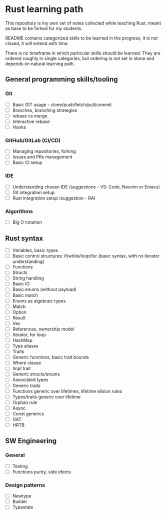 # Rust learning path

This repository is my own set of notes collected while teaching Rust, meant as
base to be forked for my students.

README contains categorized skills to be learned in the progress, it is not
closed, it will extend with time.

There is no timeframe in which particular skills should be learned. They are ordered
roughly in single categories, but ordering is not set in stone and depends on
natural learning path.

## General programming skills/tooling

### Git

- [ ] Basic GIT usage - clone/push/fetch/pull/commit
- [ ] Branches, branching strategies
- [ ] rebase vs merge
- [ ] Interactive rebase
- [ ] Hooks

### GitHub/GitLab (CI/CD)

- [ ] Managing repositories, forking
- [ ] Issues and PRs management
- [ ] Basic CI setup

### IDE

- [ ] Understanding chosen IDE (suggestions - VS: Code, Neovim or Emacs)
- [ ] Git integration setup
- [ ] Rust integration setup (suggestion - RA)

### Algorithms

- [ ] Big O notation

## Rust syntax

- [ ] Variables, basic types
- [ ] Basic control structures: if/while/loop/for (basic syntax, with no
      iterator understanding)
- [ ] Functions
- [ ] Structs
- [ ] String handling
- [ ] Basic IO
- [ ] Basic enums (without payload)
- [ ] Basic match
- [ ] Enums as algebraic types
- [ ] Match
- [ ] Option
- [ ] Result
- [ ] Vec
- [ ] References, ownership model
- [ ] Iterator, for loop
- [ ] HashMap
- [ ] Type aliases
- [ ] Traits
- [ ] Generic functions, basic trait bounds
- [ ] Where clause
- [ ] Impl trait
- [ ] Generic structs/enums
- [ ] Associated types
- [ ] Generic traits
- [ ] Functions generic over lifetimes, lifetime elision rules
- [ ] Types/traits generic over lifetime
- [ ] Orphan rule
- [ ] Async
- [ ] Const generics
- [ ] GAT
- [ ] HRTB

## SW Engineering

### General

- [ ] Testing
- [ ] Functions purity, side efects

### Design patterns

- [ ] Newtype
- [ ] Builder
- [ ] Typestate
